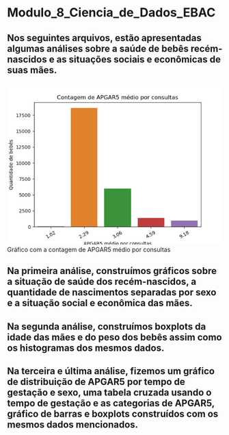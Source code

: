 # Modulo_8_Ciencia_de_Dados_EBAC

## Nos seguintes arquivos, estão apresentadas algumas análises sobre a saúde de bebês recém-nascidos e as situações sociais e econômicas de suas mães.

![Gráfico APGAR5](imagens/Contagem_de_APGAR5_medio_por_consultas.png)
Gráfico com a contagem de APGAR5 médio por consultas

## Na primeira análise, construímos gráficos sobre a situação de saúde dos recém-nascidos, a quantidade de nascimentos separadas por sexo e a situação social e econômica das mães.
## Na segunda análise, construímos boxplots da idade das mães e do peso dos bebês assim como os histogramas dos mesmos dados.
## Na terceira e última análise, fizemos um gráfico de distribuição de APGAR5 por tempo de gestação e sexo, uma tabela cruzada usando o tempo de gestação e as categorias de APGAR5, gráfico de barras e boxplots construídos com os mesmos dados mencionados. 









